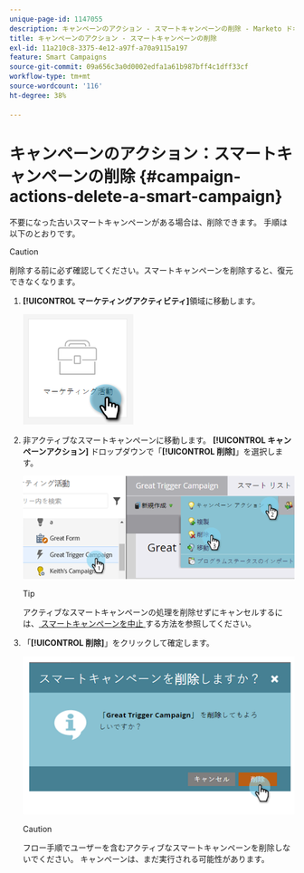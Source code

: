 ```yaml
---
unique-page-id: 1147055
description: キャンペーンのアクション - スマートキャンペーンの削除 - Marketo ドキュメント - 製品ドキュメント
title: キャンペーンのアクション - スマートキャンペーンの削除
exl-id: 11a210c8-3375-4e12-a97f-a70a9115a197
feature: Smart Campaigns
source-git-commit: 09a656c3a0d0002edfa1a61b987bff4c1dff33cf
workflow-type: tm+mt
source-wordcount: '116'
ht-degree: 38%

---
```


# キャンペーンのアクション：スマートキャンペーンの削除 {#campaign-actions-delete-a-smart-campaign}

不要になった古いスマートキャンペーンがある場合は、削除できます。 手順は以下のとおりです。

>[!CAUTION]
>
>削除する前に必ず確認してください。スマートキャンペーンを削除すると、復元できなくなります。

1. **[!UICONTROL マーケティングアクティビティ]**&#x200B;領域に移動します。

   ![](assets/campaign-actions-delete-a-smart-campaign-1.png)

1. 非アクティブなスマートキャンペーンに移動します。 **[!UICONTROL キャンペーンアクション]** ドロップダウンで「**[!UICONTROL 削除]**」を選択します。

   ![](assets/campaign-actions-delete-a-smart-campaign-2.png)

   >[!TIP]
   >
   >アクティブなスマートキャンペーンの処理を削除せずにキャンセルするには、[ スマートキャンペーンを中止 ](/help/marketo/product-docs/core-marketo-concepts/smart-campaigns/using-smart-campaigns/abort-a-smart-campaign.md) する方法を参照してください。

1. 「**[!UICONTROL 削除]**」をクリックして確定します。

   ![](assets/campaign-actions-delete-a-smart-campaign-3.png)

   >[!CAUTION]
   >
   >フロー手順でユーザーを含むアクティブなスマートキャンペーンを削除しないでください。 キャンペーンは、まだ実行される可能性があります。
